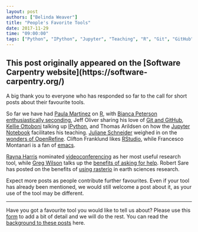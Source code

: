 ```yaml
---
layout: post
authors: ["Belinda Weaver"]
title: "People's Favorite Tools"
date: 2017-11-29
time: "09:00:00"
tags: ["Python", "IPython", "Jupyter", "Teaching", "R", "Git", "GitHub", "Videoconferencing", "emacs", "RStudio", "rasterio", "Software Carpentry"]
---
```


<h2>This post originally appeared on the [Software Carpentry website](https://software-carpentry.org/)</h2>

A big thank you to everyone who has responded so far to the call for short posts about their favourite tools.

So far we have had [Paula Martinez](https://twitter.com/orchid00) on [R](https://software-carpentry.org/blog/2017/10/my-fave-tool.html), with [Bianca Peterson](https://twitter.com/BinxiePeterson) [enthusiastically seconding](https://software-carpentry.org/blog/2017/11/bianca-fave.html), Jeff Oliver sharing his love of [Git and GitHub](https://software-carpentry.org/blog/2017/10/oliver-fave.html),
[Kellie Ottoboni](https://twitter.com/kellieotto) talking up [IPython](https://software-carpentry.org/blog/2017/10/ottoboni-fave.html), and Thomas Arildsen on 
how the [Jupyter Notebook](https://software-carpentry.org/blog/2017/10/arildsen-fave.html) facilitates his teaching. [Juliane Schneider](https://twitter.com/JulianeS) weighed in on the [wonders of OpenRefine](https://software-carpentry.org/blog/2017/10/schneider-fave.html). Clifton Franklund likes [RStudio](https://software-carpentry.org/blog/2017/11/franklund.html), while Francesco Montanari is a fan of [emacs](https://software-carpentry.org/blog/2017/11/fm-fave-tool.html). 

[Rayna Harris](https://twitter.com/raynamharris) nominated [videoconferencing](https://software-carpentry.org/blog/2017/11/harris-fave.html) as her most useful research tool, while [Greg Wilson](https://twitter.com/gvwilson) talks up the [benefits of asking for help](https://software-carpentry.org/blog/2017/11/asking-for-help.html). Robert Sare has posted on the benefits of [using rasterio](http://www.datacarpentry.org/blog/sare-favorite/) in earth sciences research.

Expect more posts as people contribute further favourites. Even if your tool has already been mentioned, we would still welcome a post about it,
as your use of the tool may be different. 

---

Have you got a favourite tool you would like to tell us about? 
Please use this [form](https://docs.google.com/forms/d/e/1FAIpQLSeiu5NzJsLxYueaQrNn_qKbaa5JR2Sz12CeCRyedKQxwb54Dw/viewform) 
to add a bit of detail and we will do the rest. You can read the [background to these posts](https://software-carpentry.org/blog/2017/10/fave-tools.html) here.

